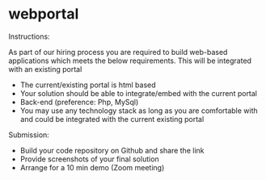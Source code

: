 # webportal

Instructions:

As part of our hiring process you are required to build web-based applications which meets the below requirements.
This will be integrated with an existing portal
-	The current/existing portal is html based
-	Your solution should be able to integrate/embed with the current portal
-	Back-end (preference: Php, MySql)
-	You may use any technology stack as long as you are comfortable with and could be integrated with the current existing portal

Submission:

-	Build your code repository on Github and share the link
-	Provide screenshots of your final solution
-	Arrange for a 10 min demo (Zoom meeting)

